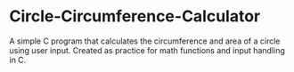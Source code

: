 # Circle-Circumference-Calculator
A simple C program that calculates the circumference and area of a circle using user input. Created as practice for math functions and input handling in C.

